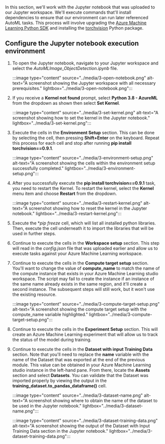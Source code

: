 In this section, we'll work with the Jupyter notebook that was uploaded to our Jupyter workspace. We'll execute commands that'll install dependencies to ensure that our environment can run later referenced AutoML tasks. This process will involve upgrading the [Azure Machine Learning Python SDK](https://pypi.org/project/azureml-sdk/) and installing the [torchvision](https://pypi.org/project/torchvision/) Python package.

## Configure the Jupyter notebook execution environment

1. To open the Jupyter notebook, navigate to your Jupyter workspace and select the *AutoMLImage_ObjectDetection.ipynb* file.

    :::image type="content" source="../media/3-open-notebook.png" alt-text="A screenshot showing the Jupyter workspace with all necessary prerequisites." lightbox="../media/3-open-notebook.png":::

1. If you receive a **Kernel not found** prompt, select **Python 3.8 - AzureML** from the dropdown as shown then select **Set Kernel**.

    :::image type="content" source="../media/3-set-kernel.png" alt-text="A screenshot showing how to set the kernel in the Jupyter notebook." lightbox="../media/3-set-kernel.png":::

1. Execute the cells in the **Environment Setup** section. This can be done by selecting the cell, then pressing **Shift+Enter** on the keyboard. Repeat this process for each cell and stop after running **pip install torchvision==0.9.1**.

    :::image type="content" source="../media/3-environment-setup.png" alt-text="A screenshot showing the cells within the environment setup successfully completed." lightbox="../media/3-environment-setup.png":::

1. After you successfully execute the **pip install torchvision==0.9.1** task, you need to restart the Kernel. To restart the kernel, select the **Kernel** menu item and choose **Restart** from the dropdown.

    :::image type="content" source="../media/3-restart-kernel.png" alt-text="A screenshot showing how to reset the kernel in the Jupyter notebook." lightbox="../media/3-restart-kernel.png":::

1. Execute the **pip freeze* cell, which will list all installed python libraries. Then, execute the cell underneath it to import the libraries that will be used in further steps.

1. Continue to execute the cells in the **Workspace setup** section. This step will read in the *config.json* file that was uploaded earlier and allow us to execute tasks against your Azure Machine Learning workspace.

1. Continue to execute the cells in the **Compute target setup** section. You'll want to change the value of **compute_name** to match the name of the compute instance that exists in your Azure Machine Learning studio workspace. The script may fail to create the instance if an instance of the same name already exists in the same region, and it'll create a second instance. The subsequent steps will still work, but it won't use the existing resource.

    :::image type="content" source="../media/3-compute-target-setup.png" alt-text="A screenshot showing the compute target setup with the compute_name variable highlighted." lightbox="../media/3-compute-target-setup.png":::

1. Continue to execute the cells in the **Experiment Setup** section. This will create an Azure Machine Learning experiment that will allow us to track the status of the model during training.

1. Continue to execute the cells in the **Dataset with input Training Data** section. Note that you'll need to replace the **name** variable with the name of the Dataset that was exported at the end of the previous module. This value can be obtained in your Azure Machine Learning studio instance in the left-hand pane. From there, locate the **Assets** section and select **Datasets**. You can validate that the Dataset was imported properly by viewing the output in the **training_dataset.to_pandas_dataframe()** cell.

    :::image type="content" source="../media/3-dataset-name.png" alt-text="A screenshot showing where to obtain the name of the dataset to be used in the Jupyter notebook." lightbox="../media/3-dataset-name.png":::

    :::image type="content" source="../media/3-dataset-training-data.png" alt-text="A screenshot showing the output of the Dataset with Input Training Data section in the Jupyter notebook." lightbox="../media/3-dataset-training-data.png":::
